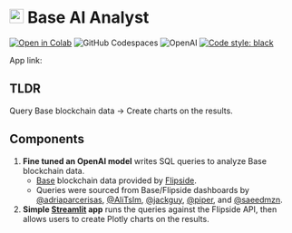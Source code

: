# <img src="https://altcoinsbox.com/wp-content/uploads/2023/02/base-logo-in-blue.png" width="25"> Base AI Analyst

[![Open in Colab](https://camo.githubusercontent.com/84f0493939e0c4de4e6dbe113251b4bfb5353e57134ffd9fcab6b8714514d4d1/68747470733a2f2f636f6c61622e72657365617263682e676f6f676c652e636f6d2f6173736574732f636f6c61622d62616467652e737667)](https://colab.research.google.com/drive/1OA6MSpQeDFSRM7zbxkwM0-GNoKMywv1G?usp=sharing)
![GitHub Codespaces](https://img.shields.io/badge/GitHub_Codespaces-%23121011.svg?stylee&logo=github&logoColor=white)
![OpenAI](https://img.shields.io/badge/OpenAI-412991.svg?stylee&logo=OpenAI&logoColor=white)
[![Code style: black](https://img.shields.io/badge/Code%20style-black-000000.svg)](https://github.com/psf/black)

App link: 

## TLDR
Query Base blockchain data -> Create charts on the results.

## Components
1. **Fine tuned an OpenAI model** writes SQL queries to analyze Base blockchain data.
    * [Base](https://base.org/) blockchain data provided by [Flipside](https://flipsidecrypto.xyz/).
    * Queries were sourced from Base/Flipside dashboards by [@adriaparcerisas](https://flipsidecrypto.xyz/adriaparcerisas/base-active-users-fBkhsx), [@AliTslm](https://flipsidecrypto.xyz/alitaslimi/base-mainnet-base-mainnet-s0oITj), [@jackguy](https://flipsidecrypto.xyz/jackguy/base-onchain-summer-nft-dashboard-base-onchain-summer-nft-dashboard-VfYxS8), [@piper](https://flipsidecrypto.xyz/piper/base-onchain-summer-starts-08-09-23-base---onchain-summer-starts-08.09.23-pI8o4d), and [@saeedmzn](https://flipsidecrypto.xyz/saeedmzn/base-rank-check-base-rank-check-6DQsjX).
2. **Simple [Streamlit](https://streamlit.io/) app** runs the queries against the Flipside API, then allows users to create Plotly charts on the results.
